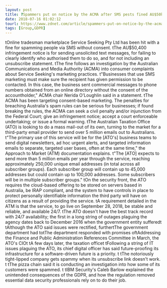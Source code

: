 ```yaml
---
layout: post
title: ?Spammers put on notice by the ACMA after SMS pests fined AU$50k
date: 2018-07-16 01:02:12
tourl: https://www.zdnet.com/article/spammers-put-on-notice-by-the-acma-after-sms-pests-fined-au50k/
tags: [Group,GDPR]
---
```

 tOnline tradesman marketplace Service Seeking Pty Ltd has been hit with a fine for spamming people via SMS without consent. tThe AU$50,400 infringement notice is for sending unsolicited text messages, for failing to clearly identify who authorised them to do so, and for not including an unsubscribe statement. tThe fine follows an investigation by the Australian Communications and Media Authority (ACMA) into consumer complaints about Service Seeking's marketing practices. t"Businesses that use SMS marketing must make sure the recipient has given permission to be contacted. In this case, the business sent commercial messages to phone numbers obtained from an online directory without the consent of the accountholder," ACMA chair Nerida O'Loughlin said in a statement. tThe ACMA has been targeting consent-based marketing. The penalties for breaching Australia's spam rules can be serious for businesses; if found breaking the rules, the ACMA can seek a civil penalty and/or injunction from the Federal Court; give an infringement notice; accept a court enforceable undertaking; or issue a formal warning. tThe Australian Taxation Office (ATO) is looking to do a mass mail-out of its own, turning to the market for a third-party email provider to send over 5 million emails out to Australians. t"The primary use of this service will be for the [ATO's] business teams to send digital newsletters, ad hoc urgent alerts, and targeted information emails to separate, targeted user bases, often at the same time," the Approach to Market (ATM) documentation explains. t"The [ATO] expects to send more than 5 million emails per year through the service, reaching approximately 250,000 unique email addresses (in total across all subscriber groups). Each subscriber group will contain up to 45,000 addresses but could contain up to 100,000 addresses. Some subscribers will be in multiple subscriber groups." tOn the security front, the ATO requires the cloud-based offering to be stored on servers based in Australia, be IRAP compliant, and the system to have controls in place to protect personally identifiable information the third party will have on citizens as a result of providing the service. tA requirement detailed in the ATM is that the service, to go live on September 28, 2018, be stable and reliable, and available 24/7. tThe ATO doesn't have the best track record with 24/7 availability; the first in a long string of outages plaguing the agency dates back to December 2016 when the government entity sufferedt tAlthough the ATO said issues were rectified, furthertThe government department had totThe department responded with promises oftAddressing the Finance and Public Administration References Committee in March, the ATO's CIOt tA few days later, the taxation officet tFollowing a string of IT issues plaguing the ATO, its chief digital officer has said future-proofing its infrastructure for a software-driven future is a priority. t tThe notoriously tight-lipped company gets spammy when its unsubscribe link doesn't work. t tThe pizza chain said it is conducting an investigation into how some of its customers were spammed. t tIBM Security's Caleb Barlow explained the unintended consequences of the GDPR, and how the regulation removed essential data security professionals rely on to do their job.